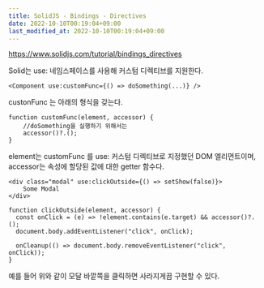 ```yaml
---
title: SolidJS - Bindings - Directives
date: 2022-10-10T00:19:04+09:00
last_modified_at: 2022-10-10T00:19:04+09:00
---
```


https://www.solidjs.com/tutorial/bindings_directives

Solid는 use: 네임스페이스를 사용해 커스텀 디렉티브를 지원한다. 

```tsx
<Component use:customFunc={() => doSomething(...)} />
```

custonFunc 는 아래의 형식을 갖는다.

```tsx
function customFunc(element, accessor) {
	//doSomething을 실행하기 위해서는
	accessor()?.();
}
```

element는 customFunc 를 use: 커스텀 디렉티브로 지정했던 DOM 엘리먼트이며, accessor는 속성에 할당된 값에 대한 getter 함수다.

```tsx
<div class="modal" use:clickOutside={() => setShow(false)}>
	Some Modal
</div>

function clickOutside(element, accessor) {
  const onClick = (e) => !element.contains(e.target) && accessor()?.();
  document.body.addEventListener("click", onClick);

  onCleanup(() => document.body.removeEventListener("click", onClick));
}
```

예를 들어 위와 같이  모달 바깥쪽을 클릭하면 사라지게끔 구현할 수 있다.